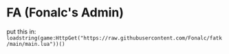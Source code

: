 # FA (Fonalc's Admin)
put this in:
 ```loadstring(game:HttpGet("https://raw.githubusercontent.com/Fonalc/fatk/main/main.lua"))()```

